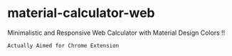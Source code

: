 # material-calculator-web

Minimalistic and Responsive Web Calculator with Material Design Colors !!
```
Actually Aimed for Chrome Extension
```
